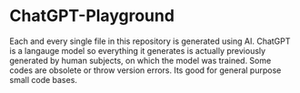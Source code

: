 # ChatGPT-Playground

Each and every single file in this repository is generated using AI. ChatGPT is a langauge model so everything it generates is actually previously generated by human subjects, on which the model was trained. Some codes are obsolete or throw version errors. Its good for general purpose small code bases.
